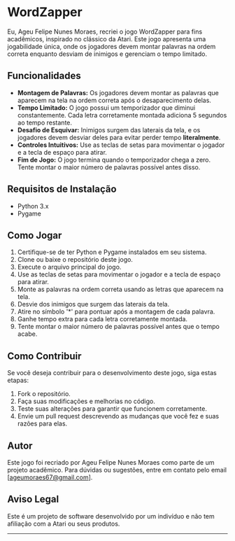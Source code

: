 # WordZapper

Eu, Ageu Felipe Nunes Moraes, recriei o jogo WordZapper para fins acadêmicos, inspirado no clássico da Atari. Este jogo apresenta uma jogabilidade única, onde os jogadores devem montar palavras na ordem correta enquanto desviam de inimigos e gerenciam o tempo limitado.

## Funcionalidades

- **Montagem de Palavras:** Os jogadores devem montar as palavras que aparecem na tela na ordem correta após o desaparecimento delas.
- **Tempo Limitado:** O jogo possui um temporizador que diminui constantemente. Cada letra corretamente montada adiciona 5 segundos ao tempo restante.
- **Desafio de Esquivar:** Inimigos surgem das laterais da tela, e os jogadores devem desviar deles para evitar perder tempo **literalmente**.
- **Controles Intuitivos:** Use as teclas de setas para movimentar o jogador e a tecla de espaço para atirar.
- **Fim de Jogo:** O jogo termina quando o temporizador chega a zero. Tente montar o maior número de palavras possível antes disso.

## Requisitos de Instalação

- Python 3.x
- Pygame

## Como Jogar

1. Certifique-se de ter Python e Pygame instalados em seu sistema.
2. Clone ou baixe o repositório deste jogo.
3. Execute o arquivo principal do jogo.
4. Use as teclas de setas para movimentar o jogador e a tecla de espaço para atirar.
5. Monte as palavras na ordem correta usando as letras que aparecem na tela.
6. Desvie dos inimigos que surgem das laterais da tela.
7. Atire no símbolo '*' para pontuar após a montagem de cada palavra.
8. Ganhe tempo extra para cada letra corretamente montada.
9. Tente montar o maior número de palavras possível antes que o tempo acabe.

## Como Contribuir

Se você deseja contribuir para o desenvolvimento deste jogo, siga estas etapas:

1. Fork o repositório.
2. Faça suas modificações e melhorias no código.
3. Teste suas alterações para garantir que funcionem corretamente.
4. Envie um pull request descrevendo as mudanças que você fez e suas razões para elas.

## Autor

Este jogo foi recriado por Ageu Felipe Nunes Moraes como parte de um projeto acadêmico. Para dúvidas ou sugestões, entre em contato pelo email [ageumoraes67@gmail.com].

## Aviso Legal

Este é um projeto de software desenvolvido por um indivíduo e não tem afiliação com a Atari ou seus produtos.

---

